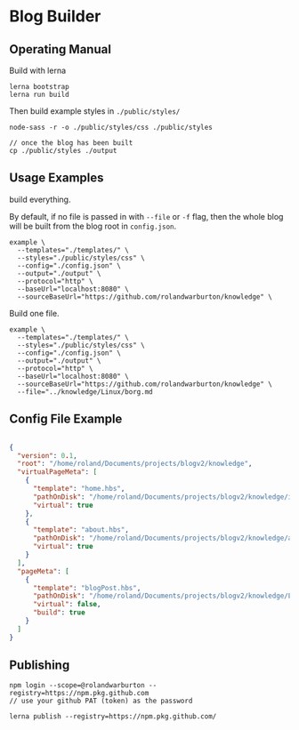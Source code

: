 # Blog Builder

## Operating Manual

Build with lerna

```none
lerna bootstrap
lerna run build
```

Then build example styles in `./public/styles/`

```none
node-sass -r -o ./public/styles/css ./public/styles

// once the blog has been built
cp ./public/styles ./output
```

## Usage Examples

build everything.

By default, if no file is passed in with `--file` or `-f` flag,
then the whole blog will be built from the blog root in `config.json`.

```none
example \
  --templates="./templates/" \
  --styles="./public/styles/css" \
  --config="./config.json" \
  --output="./output" \
  --protocol="http" \
  --baseUrl="localhost:8080" \
  --sourceBaseUrl="https://github.com/rolandwarburton/knowledge" \
```

Build one file.

```none
example \
  --templates="./templates/" \
  --styles="./public/styles/css" \
  --config="./config.json" \
  --output="./output" \
  --protocol="http" \
  --baseUrl="localhost:8080" \
  --sourceBaseUrl="https://github.com/rolandwarburton/knowledge" \
  --file="../knowledge/Linux/borg.md
```

## Config File Example

```json

{
  "version": 0.1,
  "root": "/home/roland/Documents/projects/blogv2/knowledge",
  "virtualPageMeta": [
    {
      "template": "home.hbs",
      "pathOnDisk": "/home/roland/Documents/projects/blogv2/knowledge/index.md",
      "virtual": true
    },
    {
      "template": "about.hbs",
      "pathOnDisk": "/home/roland/Documents/projects/blogv2/knowledge/about.md",
      "virtual": true
    }
  ],
  "pageMeta": [
    {
      "template": "blogPost.hbs",
      "pathOnDisk": "/home/roland/Documents/projects/blogv2/knowledge/Linux/xfce install notes.md",
      "virtual": false,
      "build": true
    }
  ]
}
```

## Publishing

```none
npm login --scope=@rolandwarburton --registry=https://npm.pkg.github.com
// use your github PAT (token) as the password

lerna publish --registry=https://npm.pkg.github.com/
```
